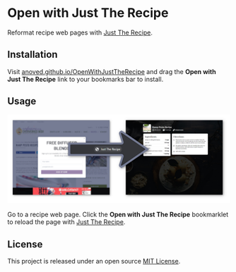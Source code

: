 # Open with Just The Recipe

Reformat recipe web pages with [Just The Recipe](https://www.justtherecipe.app/).

## Installation

Visit [anoved.github.io/OpenWithJustTheRecipe](https://anoved.github.io/OpenWithJustTheRecipe/) and drag the **Open with Just The Recipe** link to your bookmarks bar to install.

## Usage

![Sample screenshot](jtr-screenshot.jpg)

Go to a recipe web page. Click the **Open with Just The Recipe** bookmarklet to reload the page with [Just The Recipe](https://www.justtherecipe.app/).

## License

This project is released under an open source [MIT License](https://choosealicense.com/licenses/mit/).
